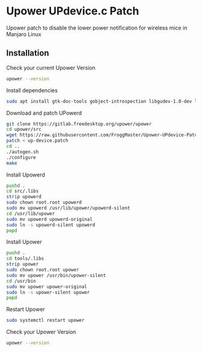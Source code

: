 # Upower UPdevice.c Patch

Upower patch to disable the lower power notification for wireless mice in Manjaro Linux

## Installation

Check your current Upower Version
```Bash
upower --version
```

Install dependencies

```Bash
sudo apt install gtk-doc-tools gobject-introspection libgudev-1.0-dev libusb-1.0-0-dev autoconf libtool autopoint
```
Download and patch UPowerd

```bash
git clone https://gitlab.freedesktop.org/upower/upower  
cd upower/src  
wget https://raw.githubusercontent.com/FroggMaster/Upower-UPdevice-Patch/master/updevice.patch
patch < up-device.patch  
cd ..  
./autogen.sh
./configure
make
```
Install Upowerd
```Bash
pushd .  
cd src/.libs  
strip upowerd  
sudo chown root.root upowerd  
sudo mv upowerd /usr/lib/upower/upowerd-silent  
cd /usr/lib/upower  
sudo mv upowerd upowerd-original  
sudo ln -s upowerd-silent upowerd  
popd
```
Install Upower
```Bash
pushd .  
cd tools/.libs  
strip upower  
sudo chown root.root upower  
sudo mv upower /usr/bin/upower-silent  
cd /usr/bin  
sudo mv upower upower-original  
sudo ln -s upower-silent upower  
popd
```

Restart Upower
```Bash
sudo systemctl restart upower
```

Check your Upower Version
```Bash
upower --version
```
